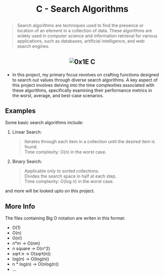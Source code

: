 # <p align="center">C - Search Algorithms</p>

> Search algorithms are techniques used to find the presence or location of an element in a collection of data. These algorithms are widely used in computer science and information retrieval for various applications, such as databases, artificial intelligence, and web search engines.

## <p align="center">![0x1E  C](https://github.com/the1Riddle/alx-low_level_programming/assets/125451537/d49b308d-bb8d-41f5-bb6a-693940ee21ad)</p>

- In this project, my primary focus revolves on crafting functions designed to search out values through diverse search algorithms. A key aspect of this project involves delving into the time complexities associated with these algorithms, specifically examining their performance metrics in the worst, average, and best-case scenarios.

Examples
------------------------------

Some basic search algorithms include:

1. Linear Search:
	> Iterates through each item in a collection until the desired item is found.<br>
	> Time complexity: O(n) in the worst case.

2. Binary Search:
	> Applicable only to sorted collections.<br>
	> Divides the search space in half at each step.<br>
	> Time complexity: O(log n) in the worst case.

and more will be looked upto on this project.

More Info
------------------------------

The files containing Big O notation are writen in this format:

- O(1)
- O(n)
- 0(n!)
- n*m -> O(nm)
- n square -> O(n^2)
- sqrt n -> O(sqrt(n))
- log(n) -> O(log(n))
- n * log(n) -> O(nlog(n))
- ...
